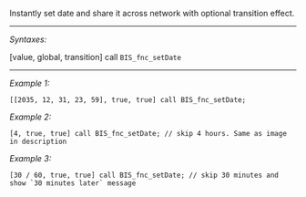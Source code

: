 Instantly set date and share it across network with optional transition effect.


---
*Syntaxes:*

[value, global, transition] call `BIS_fnc_setDate`

---
*Example 1:*

```sqf
[[2035, 12, 31, 23, 59], true, true] call BIS_fnc_setDate;
```

*Example 2:*

```sqf
[4, true, true] call BIS_fnc_setDate; // skip 4 hours. Same as image in description
```

*Example 3:*

```sqf
[30 / 60, true, true] call BIS_fnc_setDate; // skip 30 minutes and show `30 minutes later` message
```